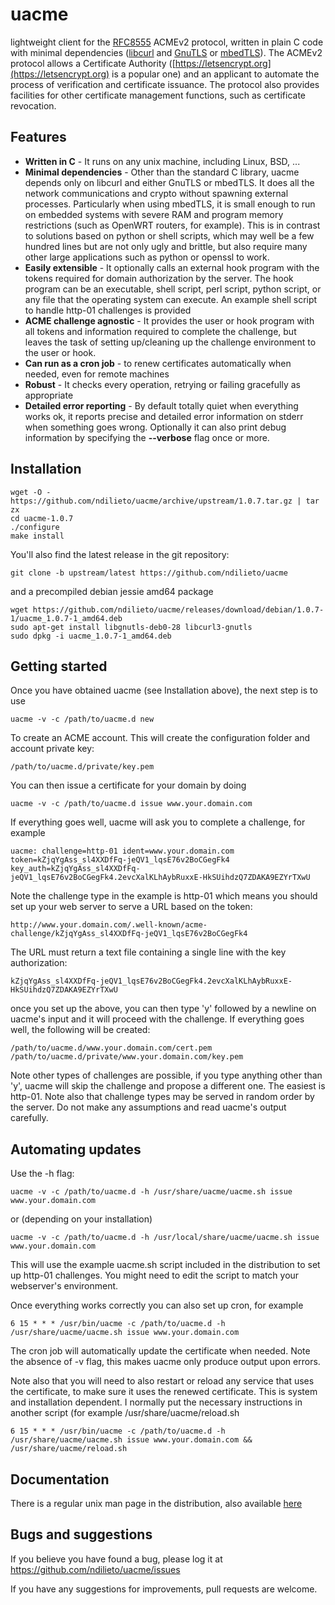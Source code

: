 # uacme
lightweight client for the [RFC8555](https://tools.ietf.org/html/rfc8555) 
ACMEv2 protocol, written in plain C code with minimal dependencies
([libcurl](https://curl.haxx.se/libcurl) and [GnuTLS](https://gnutls.org)
or [mbedTLS](https://tls.mbed.org)). The ACMEv2 protocol allows a 
Certificate Authority ([https://letsencrypt.org](https://letsencrypt.org)
is a popular one) and an applicant to automate the process of 
verification and certificate issuance. The protocol also provides 
facilities for other certificate management functions, such as
certificate revocation.

## Features
* **Written in C** - It runs on any unix machine, including Linux, BSD, ...
* **Minimal dependencies** - Other than the standard C library, uacme 
depends only on libcurl and either GnuTLS or mbedTLS. It does all the
network communications and crypto without spawning external processes.
Particularly when using mbedTLS, it is small enough to run on embedded
systems with severe RAM and program memory restrictions (such as OpenWRT
routers, for example).  This is in contrast to solutions based on python
or shell scripts, which may well be a few hundred lines but are not only
ugly and brittle, but also require many other large applications such
as python or openssl to work.
* **Easily extensible** - It optionally calls an external hook program
with the tokens required for domain authorization by the server. The 
hook program can be an executable, shell script, perl script, python 
script, or any file that the operating system can execute. An example
shell script to handle http-01 challenges is provided
* **ACME challenge agnostic** - It provides the user or hook program
with all tokens and information required to complete the challenge,
but leaves the task of setting up/cleaning up the challenge environment
to the user or hook.
* **Can run as a cron job** - to renew certificates automatically 
when needed, even for remote machines
* **Robust** - It checks every operation, retrying or failing gracefully
as appropriate
* **Detailed error reporting** - By default totally quiet when everything
works ok, it reports precise and detailed error information on stderr 
when something goes wrong. Optionally it can also print debug information
by specifying the **--verbose** flag once or more.

## Installation
```
wget -O - https://github.com/ndilieto/uacme/archive/upstream/1.0.7.tar.gz | tar zx
cd uacme-1.0.7
./configure
make install
```
You'll also find the latest release in the git repository:
```
git clone -b upstream/latest https://github.com/ndilieto/uacme
```
and a precompiled debian jessie amd64 package
```
wget https://github.com/ndilieto/uacme/releases/download/debian/1.0.7-1/uacme_1.0.7-1_amd64.deb
sudo apt-get install libgnutls-deb0-28 libcurl3-gnutls 
sudo dpkg -i uacme_1.0.7-1_amd64.deb
```

## Getting started

Once you have obtained uacme (see Installation above), the next step is to use
```
uacme -v -c /path/to/uacme.d new
```
To create an ACME account. This will create the configuration folder and account
private key:
```
/path/to/uacme.d/private/key.pem
```
You can then issue a certificate for your domain by doing 
```
uacme -v -c /path/to/uacme.d issue www.your.domain.com
```
If everything goes well, uacme will ask you to complete a challenge, for example
```
uacme: challenge=http-01 ident=www.your.domain.com token=kZjqYgAss_sl4XXDfFq-jeQV1_lqsE76v2BoCGegFk4
key_auth=kZjqYgAss_sl4XXDfFq-jeQV1_lqsE76v2BoCGegFk4.2evcXalKLhAybRuxxE-HkSUihdzQ7ZDAKA9EZYrTXwU
```
Note the challenge type in the example is http-01 which means you should set up your web server
to serve a URL based on the token:
```
http://www.your.domain.com/.well-known/acme-challenge/kZjqYgAss_sl4XXDfFq-jeQV1_lqsE76v2BoCGegFk4
```
The URL must return a text file containing a single line with the key authorization:
```
kZjqYgAss_sl4XXDfFq-jeQV1_lqsE76v2BoCGegFk4.2evcXalKLhAybRuxxE-HkSUihdzQ7ZDAKA9EZYrTXwU
```
once you set up the above, you can then type 'y' followed by a newline on uacme's
input and it will proceed with the challenge. If everything goes well, the following
will be created:
```
/path/to/uacme.d/www.your.domain.com/cert.pem
/path/to/uacme.d/private/www.your.domain.com/key.pem
```
Note other types of challenges are possible, if you type anything other than 'y',
uacme will skip the challenge and propose a different one. The easiest is http-01.
Note also that challenge types may be served in random order by the server.
Do not make any assumptions and read uacme's output carefully.

## Automating updates
Use the -h flag:
```
uacme -v -c /path/to/uacme.d -h /usr/share/uacme/uacme.sh issue www.your.domain.com
```
or (depending on your installation)
```
uacme -v -c /path/to/uacme.d -h /usr/local/share/uacme/uacme.sh issue www.your.domain.com
```
This will use the example uacme.sh script included in the distribution to 
set up http-01 challenges. You might need to edit the script to match your
webserver's environment.

Once everything works correctly you can also set up cron, for example
```
6 15 * * * /usr/bin/uacme -c /path/to/uacme.d -h /usr/share/uacme/uacme.sh issue www.your.domain.com 
```
The cron job will automatically update the certificate when needed. 
Note the absence of -v flag, this makes uacme only produce output upon errors.

Note also that you will need to also restart or reload any service
that uses the certificate, to make sure it uses the renewed certificate.
This is system and installation dependent. I normally put the necessary
instructions in another script (for example /usr/share/uacme/reload.sh
```
6 15 * * * /usr/bin/uacme -c /path/to/uacme.d -h /usr/share/uacme/uacme.sh issue www.your.domain.com && /usr/share/uacme/reload.sh
```
## Documentation

There is a regular unix man page in the distribution, also available
[here](https://ndilieto.github.com/uacme)

## Bugs and suggestions
If you believe you have found a bug, please log it at https://github.com/ndilieto/uacme/issues

If you have any suggestions for improvements, pull requests are welcome.
